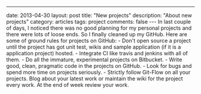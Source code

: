 ---
date: 2013-04-30
layout: post
title: "New projects"
description: "About new projects"
category: articles
tags: project
comments: false
--- In last couple of days, I noticed there was no good planning for my personal projects and there were lots of loose ends. So I finally cleaned up my GitHub. Here are some of ground rules for projects on GitHub: - Don't open source a project until the project has got unit test, wikis and sample application (if it is a application project) hosted. - Integrate CI like travis and jenkins with all of them. - Do all the immature, experimental projects on Bitbucket. - Write good, clean, pragmatic code in the projects on GitHub. - Look for bugs and spend more time on projects seriously. - Strictly follow Git-Flow on all your projects. Blog about your latest work or maintain the wiki for the project every work. At the end of week review your work. 